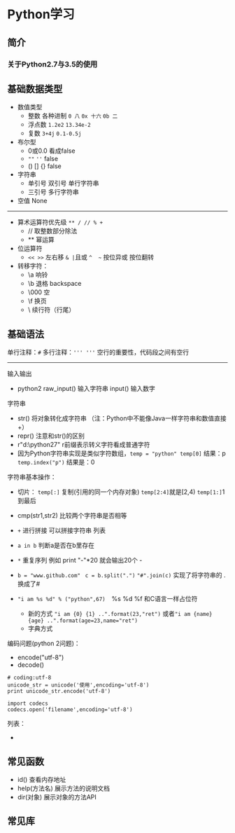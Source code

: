 # Python学习
## 简介
### 关于Python2.7与3.5的使用
## 基础数据类型
- 数值类型
    - 整数 各种进制 `0 八` `0x 十六` `0b 二`
    - 浮点数 `1.2e2` `13.34e-2`
    - 复数  `3+4j` `0.1-0.5j`
- 布尔型
    - 0或0.0 看成false
    - `""` `''` false
    - () [] {} false
- 字符串
    - 单引号 双引号 单行字符串
    - 三引号 多行字符串
- 空值 None
*****************
- 算术运算符优先级 `** / // % +`
    - // 取整数部分除法
    - ** 幂运算
- 位运算符
    - `<< >>` 左右移 ` & | `且或 `^  ~` 按位异或 按位翻转 
- 转移字符：
    - \a 响铃
    - \b  退格 backspace
    - \000  空
    - \f   换页
    - \  续行符（行尾）
## 基础语法
单行注释：`#` 多行注释：`''' '''`
空行的重要性，代码段之间有空行

************
输入输出

- python2 raw_input() 输入字符串 input() 输入数字

字符串

- str() 将对象转化成字符串 （注：Python中不能像Java一样字符串和数值直接+）
- repr() 注意和str()的区别
- r"d:\python27\" r前缀表示转义字符看成普通字符
- 因为Python字符串实现是类似字符数组，`temp = "python" temp[0]` 结果：p `temp.index("p")` 结果是：0

字符串基本操作：

- 切片： `temp[:]` 复制(引用的同一个内存对象) `temp[2:4]`就是[2,4) `temp[1:]`1到最后
- cmp(str1,str2) 比较两个字符串是否相等


- `+`  进行拼接 可以拼接字符串 列表
- `a in b` 判断a是否在b里存在
- `*` 重复序列  例如 print "-"*20 就会输出20个 - 
- `b = "www.github.com" `  `c = b.split(".")` `"#".join(c)` 实现了将字符串的 . 换成了#
- `"i am %s %d" % ("python",67)  `%s %d %f 和C语言一样占位符
  - 新的方式 `"i am {0} {1} ..".format(23,"ret")`  或者`"i am {name} {age} ..".format(age=23,name="ret")`
  - 字典方式 

编码问题(python 2问题)：

- encode("utf-8")
- decode()

```
# coding:utf-8
unicode_str = unicode('使用',encoding='utf-8')
print unicode_str.encode('utf-8')
```

```
import codecs
codecs.open('filename',encoding='utf-8')
```

列表：

- ​



## 常见函数

- id() 查看内存地址
- help(方法名) 展示方法的说明文档
- dir(对象) 展示对象的方法API

## 常见库


